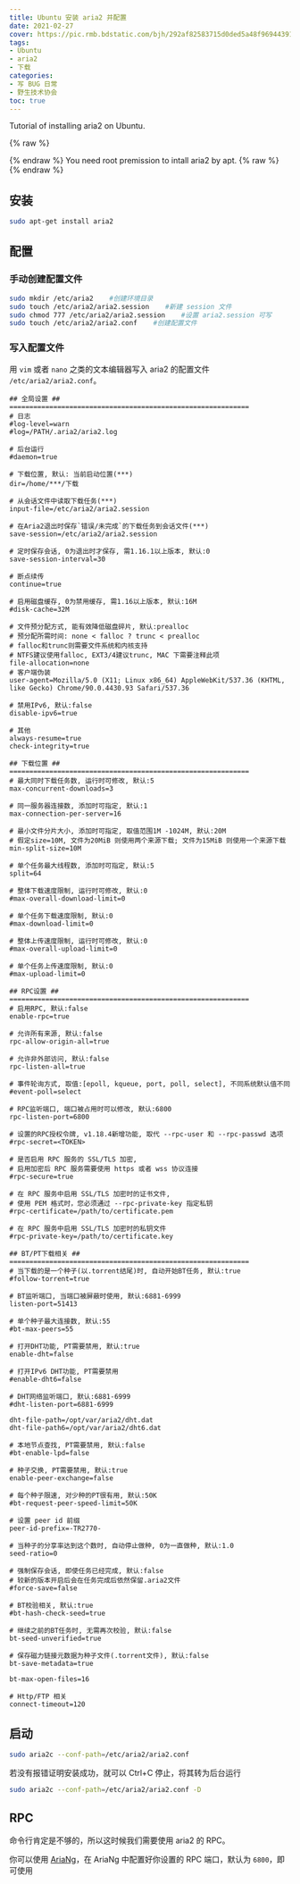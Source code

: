 ```yaml
---
title: Ubuntu 安装 aria2 并配置
date: 2021-02-27
cover: https://pic.rmb.bdstatic.com/bjh/292af82583715d0ded5a48f96944391e.png
tags:
- Ubuntu
- aria2
- 下载
categories:
- 写 BUG 日常
- 野生技术协会
toc: true
---
```

Tutorial of installing aria2 on Ubuntu.
<!--more-->
{% raw %}<article class="message is-success"><div class="message-body">{% endraw %}
You need root premission to intall aria2 by apt.
{% raw %}</div></article>{% endraw %}

## 安装

``` BASH BASH
sudo apt-get install aria2
```

## 配置

### 手动创建配置文件

``` BASH BASH
sudo mkdir /etc/aria2    #创建环境目录
sudo touch /etc/aria2/aria2.session    #新建 session 文件
sudo chmod 777 /etc/aria2/aria2.session    #设置 aria2.session 可写 
sudo touch /etc/aria2/aria2.conf    #创建配置文件
```


### 写入配置文件

用 `vim` 或者 `nano` 之类的文本编辑器写入 aria2 的配置文件 `/etc/aria2/aria2.conf`。

``` path /etc/aria2/aria2.conf >folded
## 全局设置 ## ============================================================
# 日志
#log-level=warn
#log=/PATH/.aria2/aria2.log

# 后台运行
#daemon=true

# 下载位置, 默认: 当前启动位置(***)
dir=/home/***/下载 

# 从会话文件中读取下载任务(***)
input-file=/etc/aria2/aria2.session

# 在Aria2退出时保存`错误/未完成`的下载任务到会话文件(***)
save-session=/etc/aria2/aria2.session

# 定时保存会话, 0为退出时才保存, 需1.16.1以上版本, 默认:0
save-session-interval=30

# 断点续传
continue=true

# 启用磁盘缓存, 0为禁用缓存, 需1.16以上版本, 默认:16M
#disk-cache=32M

# 文件预分配方式, 能有效降低磁盘碎片, 默认:prealloc
# 预分配所需时间: none < falloc ? trunc < prealloc
# falloc和trunc则需要文件系统和内核支持
# NTFS建议使用falloc, EXT3/4建议trunc, MAC 下需要注释此项
file-allocation=none
# 客户端伪装
user-agent=Mozilla/5.0 (X11; Linux x86_64) AppleWebKit/537.36 (KHTML, like Gecko) Chrome/90.0.4430.93 Safari/537.36

# 禁用IPv6, 默认:false
disable-ipv6=true

# 其他
always-resume=true
check-integrity=true

## 下载位置 ## ============================================================
# 最大同时下载任务数, 运行时可修改, 默认:5
max-concurrent-downloads=3

# 同一服务器连接数, 添加时可指定, 默认:1
max-connection-per-server=16

# 最小文件分片大小, 添加时可指定, 取值范围1M -1024M, 默认:20M
# 假定size=10M, 文件为20MiB 则使用两个来源下载; 文件为15MiB 则使用一个来源下载
min-split-size=10M

# 单个任务最大线程数, 添加时可指定, 默认:5
split=64

# 整体下载速度限制, 运行时可修改, 默认:0
#max-overall-download-limit=0

# 单个任务下载速度限制, 默认:0
#max-download-limit=0

# 整体上传速度限制, 运行时可修改, 默认:0
#max-overall-upload-limit=0

# 单个任务上传速度限制, 默认:0
#max-upload-limit=0

## RPC设置 ## ============================================================
# 启用RPC, 默认:false
enable-rpc=true

# 允许所有来源, 默认:false
rpc-allow-origin-all=true

# 允许非外部访问, 默认:false
rpc-listen-all=true

# 事件轮询方式, 取值:[epoll, kqueue, port, poll, select], 不同系统默认值不同
#event-poll=select

# RPC监听端口, 端口被占用时可以修改, 默认:6800
rpc-listen-port=6800

# 设置的RPC授权令牌, v1.18.4新增功能, 取代 --rpc-user 和 --rpc-passwd 选项
#rpc-secret=<TOKEN>

# 是否启用 RPC 服务的 SSL/TLS 加密,
# 启用加密后 RPC 服务需要使用 https 或者 wss 协议连接
#rpc-secure=true

# 在 RPC 服务中启用 SSL/TLS 加密时的证书文件,
# 使用 PEM 格式时，您必须通过 --rpc-private-key 指定私钥
#rpc-certificate=/path/to/certificate.pem

# 在 RPC 服务中启用 SSL/TLS 加密时的私钥文件
#rpc-private-key=/path/to/certificate.key

## BT/PT下载相关 ## ============================================================
# 当下载的是一个种子(以.torrent结尾)时, 自动开始BT任务, 默认:true
#follow-torrent=true

# BT监听端口, 当端口被屏蔽时使用, 默认:6881-6999
listen-port=51413

# 单个种子最大连接数, 默认:55
#bt-max-peers=55

# 打开DHT功能, PT需要禁用, 默认:true
enable-dht=false

# 打开IPv6 DHT功能, PT需要禁用
#enable-dht6=false

# DHT网络监听端口, 默认:6881-6999
#dht-listen-port=6881-6999

dht-file-path=/opt/var/aria2/dht.dat
dht-file-path6=/opt/var/aria2/dht6.dat

# 本地节点查找, PT需要禁用, 默认:false
#bt-enable-lpd=false

# 种子交换, PT需要禁用, 默认:true
enable-peer-exchange=false

# 每个种子限速, 对少种的PT很有用, 默认:50K
#bt-request-peer-speed-limit=50K

# 设置 peer id 前缀
peer-id-prefix=-TR2770-

# 当种子的分享率达到这个数时, 自动停止做种, 0为一直做种, 默认:1.0
seed-ratio=0

# 强制保存会话, 即使任务已经完成, 默认:false
# 较新的版本开启后会在任务完成后依然保留.aria2文件
#force-save=false

# BT校验相关, 默认:true
#bt-hash-check-seed=true

# 继续之前的BT任务时, 无需再次校验, 默认:false
bt-seed-unverified=true

# 保存磁力链接元数据为种子文件(.torrent文件), 默认:false
bt-save-metadata=true

bt-max-open-files=16

# Http/FTP 相关
connect-timeout=120
```
## 启动

``` BASH BASH
sudo aria2c --conf-path=/etc/aria2/aria2.conf
```

若没有报错证明安装成功，就可以 Ctrl+C 停止，将其转为后台运行

``` BASH BASH
sudo aria2c --conf-path=/etc/aria2/aria2.conf -D
```

## RPC

命令行肯定是不够的，所以这时候我们需要使用 aria2 的 RPC。

你可以使用 [AriaNg](https://github.com/mayswind/AriaNg/releases)，在 AriaNg 中配置好你设置的 RPC 端口，默认为 `6800`，即可使用

